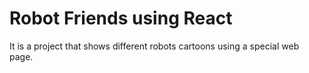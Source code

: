 # Robot Friends using React
It is a project that shows different robots cartoons using a special web page.
